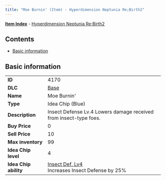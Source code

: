 ```yaml
---
title: "Moe Burnin' (Item) - Hyperdimension Neptunia Re;Birth2"
---
```


[**Item Index**](/neptunia/rb2/item/index.html) - [Hyperdimension Neptunia Re;Birth2](/neptunia/rb2)

## Contents

- [Basic information](#basic-information)

## Basic information

|   |   |
| -- | -- |
| **ID** | 4170 |
| **DLC** | [Base](/neptunia/rb2/dlc/0-base.html) |
| **Name** | Moe Burnin' |
| **Type** | Idea Chip (Blue) |
| **Description** | Insect Defense Lv.4 Lowers damage received from insect-type foes. |
| **Buy Price** | 0 |
| **Sell Price** | 10 |
| **Max inventory** | 99 |
| **Idea Chip level** | 4 |
| **Idea Chip ability** | [Insect Def. Lv4](/neptunia/rb2/ability/0-9569-insect-def-lv4.html)<br />Increases Insect Defense by 25% |